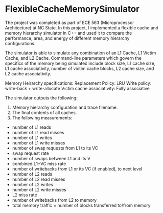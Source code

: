 # FlexibleCacheMemorySimulator

The project was completed as part of ECE 563 (Microprocessor Architecture) at NC State. In this project, I implemented a flexible cache and memory hierarchy simulator in C++ and used it to compare the performance, area, and energy of different memory hierarchy configurations.

The simulator is able to simulate any combination of an L1 Cache, L1 Victim Cache, and L2 Cache. Command-line parameters which govern the specifics of the memory being simulated include block size, L1 cache size, L1 cache associativity, number of victim cache blocks, L2 cache size, and L2 cache associativity.

Memory Heirarchy specifications:
Replacement Policy: LRU
Write policy: write-back + write-allocate
Victim cache associativity: Fully associative

The simulator outputs the following:
1. Memory hierarchy configuration and trace filename.
2. The final contents of all caches.
3. The following measurements:
  * number of L1 reads
  * number of L1 read misses
  * number of L1 writes
  * number of L1 write misses
  * number of swap requests from L1 to its VC
  * swap request rate
  * number of swaps between L1 and its V
  * combined L1+VC miss rate
  * number of writebacks from L1 or its VC (if enabled), to next level
  * number of L2 reads
  * number of L2 read misses
  * number of L2 writes
  * number of L2 write misses
  * L2 miss rate 
  * number of writebacks from L2 to memory
  * total memory traffic = number of blocks transferred to/from memory
